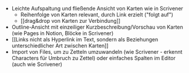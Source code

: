 - Leichte Aufspaltung und fließende Ansicht von Karten wie in Scrivener
	- Reihenfolge von Karten relevant, durch Link erzielt ("folgt auf")
	- [[drag&drop von Karten zur Verbindung]]
- Outline-Ansicht mit einzeiliger Kurzbeschreibung/Vorschau von Karten (wie Pages in Notion, Blöcke in Scrivener)
- [[Links nicht als Hyperlink im Text, sondern als Beziehungen unterschiedlicher Art zwischen Karten]]
- Import von Files, um zu Zetteln umzuwandeln (wie Scrivener - erkennt Characters für Umbruch zu Zettel) oder einfaches Spalten im Editor (auch wie Scrivener)